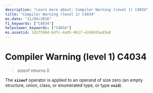 ```yaml
---
description: "Learn more about: Compiler Warning (level 1) C4034"
title: "Compiler Warning (level 1) C4034"
ms.date: "11/04/2016"
f1_keywords: ["C4034"]
helpviewer_keywords: ["C4034"]
ms.assetid: 1d2f598d-bdfc-4a95-9617-424b591ed3e8
---
```

# Compiler Warning (level 1) C4034

> sizeof returns 0

The **`sizeof`** operator is applied to an operand of size zero (an empty structure, union, class, or enumerated type, or type **`void`**).
